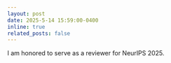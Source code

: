 ```yaml
---
layout: post
date: 2025-5-14 15:59:00-0400
inline: true
related_posts: false
---
```


I am honored to serve as a reviewer for NeurIPS 2025.
